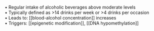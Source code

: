 • Regular intake of alcoholic beverages above moderate levels  
• Typically defined as >14 drinks per week or >4 drinks per occasion  
• Leads to: [[blood-alcohol concentration]] increases  
• Triggers: [[epigenetic modification]], [[DNA hypomethylation]]